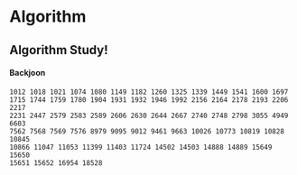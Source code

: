 # Algorithm
## Algorithm Study!
#### Backjoon
    1012 1018 1021 1074 1080 1149 1182 1260 1325 1339 1449 1541 1600 1697 
    1715 1744 1759 1780 1904 1931 1932 1946 1992 2156 2164 2178 2193 2206 2217 
    2231 2447 2579 2583 2589 2606 2630 2644 2667 2740 2748 2798 3055 4949 6603
    7562 7568 7569 7576 8979 9095 9012 9461 9663 10026 10773 10819 10828 10845
    10866 11047 11053 11399 11403 11724 14502 14503 14888 14889 15649 15650 
    15651 15652 16954 18528
    
